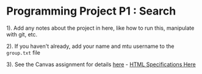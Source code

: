 # Programming Project P1 : Search

1). Add any notes about the project in here, like how to run this, manipulate with git, etc.

2). If you haven't already, add your name and mtu username to the `group.txt` file

3). See the Canvas assignment for details [here](https://mtu.instructure.com/courses/1437845/assignments/10713401?module_item_id=20944875)
    - [HTML Specifications Here](https://mtu.instructure.com/courses/1437845/files/107037675?fd_cookie_set=1)